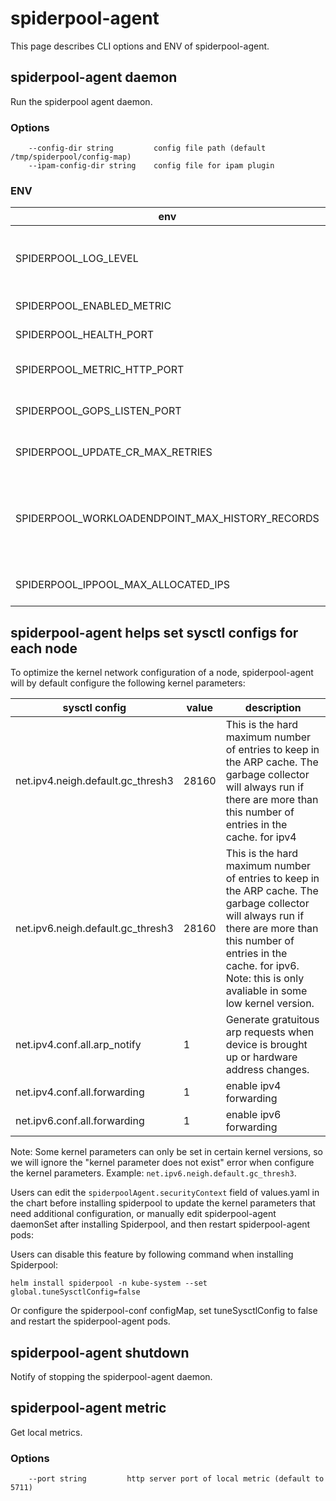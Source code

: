 # spiderpool-agent

This page describes CLI options and ENV of spiderpool-agent.

## spiderpool-agent daemon

Run the spiderpool agent daemon.

### Options

```
    --config-dir string         config file path (default /tmp/spiderpool/config-map)
    --ipam-config-dir string    config file for ipam plugin 
```

### ENV

| env                                             | default | description                                                                                     |
| ----------------------------------------------- | ------- |-------------------------------------------------------------------------------------------------|
| SPIDERPOOL_LOG_LEVEL                            | info    | Log level, optional values are "debug", "info", "warn", "error", "fatal", "panic".              |
| SPIDERPOOL_ENABLED_METRIC                       | false   | Enable/disable metrics.                                                                         |
| SPIDERPOOL_HEALTH_PORT                          | 5710    | Metric HTTP server port.                                                                        |
| SPIDERPOOL_METRIC_HTTP_PORT                     | 5711    | Spiderpool-agent backend HTTP server port.                                                      |
| SPIDERPOOL_GOPS_LISTEN_PORT                     | 5712    | Port that gops is listening on. Disabled if empty.                                              |
| SPIDERPOOL_UPDATE_CR_MAX_RETRIES                | 3       | Max retries to update k8s resources.                                                            |
| SPIDERPOOL_WORKLOADENDPOINT_MAX_HISTORY_RECORDS | 100     | Max historical IP allocation information allowed for a single Pod recorded in WorkloadEndpoint. |
| SPIDERPOOL_IPPOOL_MAX_ALLOCATED_IPS             | 5000    | Max number of IP that a single IP pool can provide.                                             |

## spiderpool-agent helps set sysctl configs for each node

To optimize the kernel network configuration of a node, spiderpool-agent will by default configure the following kernel parameters:

| sysctl config | value | description |
| -------------| ------| ------------|
| net.ipv4.neigh.default.gc_thresh3 | 28160 | This is the hard maximum number of entries to keep in the ARP cache. The garbage collector will always run if there are more than this number of entries in the cache. for ipv4  |
| net.ipv6.neigh.default.gc_thresh3 | 28160 | This is the hard maximum number of entries to keep in the ARP cache. The garbage collector will always run if there are more than this number of entries in the cache. for ipv6. Note: this is only avaliable in some low kernel version.|
| net.ipv4.conf.all.arp_notify | 1 |  Generate gratuitous arp requests when device is brought up or hardware address changes.|
| net.ipv4.conf.all.forwarding | 1 | enable ipv4 forwarding |
| net.ipv6.conf.all.forwarding | 1 | enable ipv6 forwarding |

Note: Some kernel parameters can only be set in certain kernel versions, so we will ignore the "kernel parameter does not exist" error when configure the kernel parameters. Example: `net.ipv6.neigh.default.gc_thresh3`.

Users can edit the `spiderpoolAgent.securityContext` field of values.yaml in the chart before installing spiderpool to update the kernel parameters that need additional configuration, or manually edit spiderpool-agent daemonSet after installing Spiderpool, and then restart spiderpool-agent pods:

Users can disable this feature by following command when installing Spiderpool:

```
helm install spiderpool -n kube-system --set global.tuneSysctlConfig=false
```

Or configure the spiderpool-conf configMap, set tuneSysctlConfig to false and restart the spiderpool-agent pods.

## spiderpool-agent shutdown

Notify of stopping the spiderpool-agent daemon.

## spiderpool-agent metric

Get local metrics.

### Options

```
    --port string         http server port of local metric (default to 5711)
```
